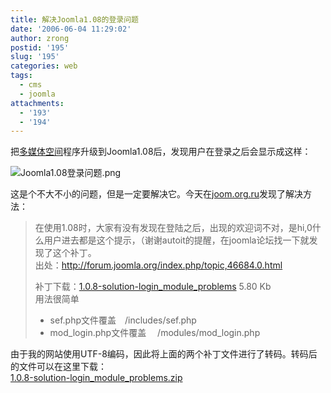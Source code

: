 ```yaml
---
title: 解决Joomla1.08的登录问题
date: '2006-06-04 11:29:02'
author: zrong
postid: '195'
slug: '195'
categories: web
tags:
  - cms
  - joomla
attachments:
  - '193'
  - '194'
---
```


把[多媒体空间](http://cai.mediasky.cn)程序升级到Joomla1.08后，发现用户在登录之后会显示成这样：  

![Joomla1.08登录问题.png](/uploads/2006/06/joomla108_login.png)  

这是个不大不小的问题，但是一定要解决它。今天在[joom.org.ru](http://joom.org.ru/joomla/joomla-tutorial/108solution-login_module_problems.html)发现了解决方法：<!--more-->

> 在使用1.08时，大家有没有发现在登陆之后，出现的欢迎词不对，是hi,0什么用户进去都是这个提示，（谢谢autoit的提醒，在joomla论坛找一下就发现了这个补丁。  
>  出处：<http://forum.joomla.org/index.php/topic,46684.0.html>  
>
> 补丁下载：[1.0.8-solution-login\_module\_problems](http://joom.org.ru/images/stories/file/1.0.8-solution-login_module_problems.zip)
> 5.80 Kb  
>  用法很简单
>
> -   sef.php文件覆盖　/includes/sef.php
> -   mod\_login.php文件覆盖　 /modules/mod\_login.php

由于我的网站使用UTF-8编码，因此将上面的两个补丁文件进行了转码。转码后的文件可以在这里下载：  
<span
id="p194">[1.0.8-solution-login\_module\_problems.zip](/uploads/2006/06/1.0.8-solution-login_module_problems.zip)</span>

